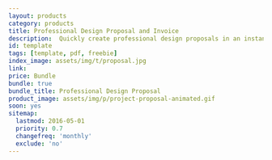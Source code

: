 ```yaml
---
layout: products
category: products
title: Professional Design Proposal and Invoice
description:  Quickly create professional design proposals in an instant. You can save tons of time not having to design your proposals every time. Having a reuseable template will not only help you close clients faster, but make sure that you're proposals are hitting all the points a client needs.
id: template
tags: [template, pdf, freebie]
index_image: assets/img/t/proposal.jpg
link:
price: Bundle
bundle: true
bundle_title: Professional Design Proposal
product_image: assets/img/p/project-proposal-animated.gif
soon: yes
sitemap:
  lastmod: 2016-05-01
  priority: 0.7
  changefreq: 'monthly'
  exclude: 'no'
---
```

